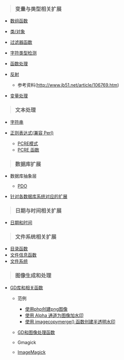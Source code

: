 > ### 变量与类型相关扩展

* [数组函数](http://php.net/manual/zh/book.array.php)

* [类/对象](http://php.net/manual/zh/book.classobj.php)

* [过滤器函数](http://php.net/manual/zh/book.filter.php)

* [字符类型检测](http://php.net/manual/zh/book.ctype.php)

* [函数处理](http://php.net/manual/zh/book.funchand.php)

* [反射](http://php.net/manual/zh/book.reflection.php)

  - 参考资料(http://www.jb51.net/article/106769.htm)
  
* [变量处理](http://php.net/manual/zh/book.var.php)

> ### 文本处理

* [字符串](http://php.net/manual/zh/ref.strings.php)

* [正则表达式(兼容 Perl)](http://php.net/manual/zh/book.pcre.php)

  - [PCRE模式](http://php.net/manual/zh/pcre.pattern.php)
  - [PCRE 函数](http://php.net/manual/zh/ref.pcre.php)
  
> ### 数据库扩展

* 数据库抽象层

  - [PDO](http://php.net/manual/zh/book.pdo.php)

* [针对各数据库系统对应的扩展](http://php.net/manual/zh/refs.database.php)

> ### 日期与时间相关扩展

  - [日期和时间](http://php.net/manual/zh/book.datetime.php)
  
> ### 文件系统相关扩展

  - [目录函数](http://php.net/manual/zh/book.dir.php)
  - [文件信息函数](http://php.net/manual/zh/book.fileinfo.php)
  - [文件系统](http://php.net/manual/zh/book.filesystem.php)
  
> ### 图像生成和处理

  - [GD库和相关函数](http://php.net/manual/zh/book.image.php)
    
    - 范例
      
      - [使用php创建png图像](http://php.net/manual/zh/image.examples-png.php)
      - [使用 Alpha 通道为图像加水印](http://php.net/manual/zh/image.examples-watermark.php)
      - [使用 imagecopymerge() 函数创建半透明水印](http://php.net/manual/zh/image.examples.merged-watermark.php)
      
    - [GD和图像处理函数](http://php.net/manual/zh/ref.image.php)
    - Gmagick
    - [ImageMagick](http://php.net/manual/zh/refs.utilspec.image.php)
